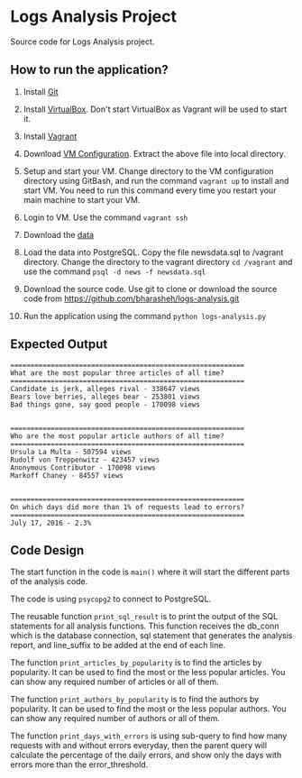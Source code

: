 # Logs Analysis Project

Source code for Logs Analysis project.

## How to run the application?

1) Install [Git](https://git-scm.com/downloads)

2) Install [VirtualBox](https://www.virtualbox.org/wiki/Download_Old_Builds_5_1).
Don't start VirtualBox as Vagrant will be used to start it.

3) Install [Vagrant](https://www.vagrantup.com/)

4) Download [VM Configuration](https://s3.amazonaws.com/video.udacity-data.com/topher/2018/April/5acfbfa3_fsnd-virtual-machine/fsnd-virtual-machine.zip).
Extract the above file into local directory.

5) Setup and start your VM.
Change directory to the VM configuration directory using GitBash, and run the command ```vagrant up``` to install and start VM.
You need to run this command every time you restart your main machine to start your VM.

6) Login to VM.
Use the command ```vagrant ssh```

7) Download the [data](https://d17h27t6h515a5.cloudfront.net/topher/2016/August/57b5f748_newsdata/newsdata.zip)

8) Load the data into PostgreSQL.
Copy the file newsdata.sql to /vagrant directory.
Change the directory to the vagrant directory ```cd /vagrant``` and use the command ```psql -d news -f newsdata.sql```

9) Download the source code.
Use git to clone or download the source code from https://github.com/bharasheh/logs-analysis.git

10) Run the application using the command
```python logs-analysis.py```

## Expected Output
```
==========================================================
What are the most popular three articles of all time?
==========================================================
Candidate is jerk, alleges rival - 338647 views
Bears love berries, alleges bear - 253801 views
Bad things gone, say good people - 170098 views


==========================================================
Who are the most popular article authors of all time?
==========================================================
Ursula La Multa - 507594 views
Rudolf von Treppenwitz - 423457 views
Anonymous Contributor - 170098 views
Markoff Chaney - 84557 views


==========================================================
On which days did more than 1% of requests lead to errors?
==========================================================
July 17, 2016 - 2.3%
```

## Code Design
The start function in the code is ```main()``` where it will start the different parts of the analysis code.

The code is using ```psycopg2``` to connect to PostgreSQL.

The reusable function ```print_sql_result``` is to print the output of the SQL statements for all analysis functions. This function receives the db_conn which is the database connection, sql statement that generates the analysis report, and line_suffix to be added at the end of each line.

The function ```print_articles_by_popularity``` is to find the articles by popularity. It can be used to find the most or the less popular articles. You can show any required number of articles or all of them.

The function ```print_authors_by_popularity``` is to find the authors by popularity. It can be used to find the most or the less popular authors. You can show any required number of authors or all of them.

The function ```print_days_with_errors``` is using sub-query to find how many requests with and without errors everyday, then the parent query will calculate the percentage of the daily errors, and show only the days with errors more than the error_threshold.
